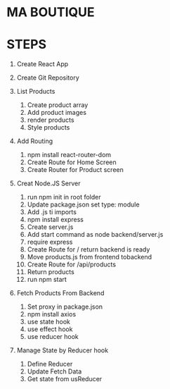 # MA BOUTIQUE

# STEPS

1. Create React App

2. Create Git Repository

3. List Products

   1. Create product array
   2. Add product images
   3. render products
   4. Style products

4. Add Routing

   1. npm install react-router-dom
   2. Create Route for Home Screen
   3. Create Router for Product screen

5. Creat Node.JS Server

   1. run npm init in root folder
   2. Update package.json set type: module
   3. Add .js ti imports
   4. npm install express
   5. Create server.js
   6. Add start command as node backend/server.js
   7. require express
   8. Create Route for / return backend is ready
   9. Move products.js from frontend tobackend
   10. Create Route for /api/products
   11. Return products
   12. run npm start

6. Fetch Products From Backend

   1. Set proxy in package.json
   2. npm install axios
   3. use state hook
   4. use effect hook
   5. use reducer hook

7. Manage State by Reducer hook
   1. Define Reducer
   2. Update Fetch Data
   3. Get state from usReducer
